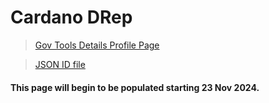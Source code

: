 # Cardano DRep
> [Gov Tools Details Profile Page](https://gov.tools/connected/drep_directory/drep1zagwghdf0q2yz0ra70p6zgvmug9zns2yxefygsfn6suq5qvgqq0)

> [JSON ID file](https://github.com/st8tikratio/cardano_DRep/blob/main/Ratio%20-%20aka%20St8t.jsonld)

#### This page will begin to be populated starting 23 Nov 2024.
